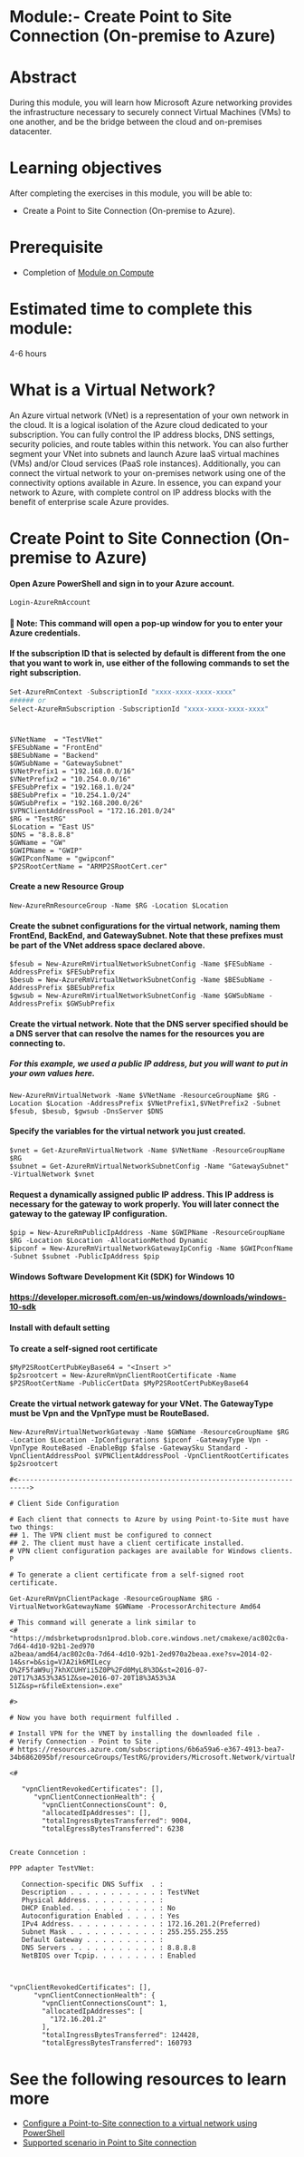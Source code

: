 # Module:- Create Point to Site Connection (On-premise to Azure)

# Abstract

During this module, you will learn how Microsoft Azure networking provides the infrastructure necessary to securely connect Virtual Machines (VMs) to one another, and be the bridge between the cloud and on-premises datacenter.

# Learning objectives
After completing the exercises in this module, you will be able to:
* Create a Point to Site Connection (On-premise to Azure).

# Prerequisite 
* Completion of [Module on Compute](https://github.com/Azure/onboarding-guidance/blob/master/windows/Module%20II/L1-ComputeIntro.md)

# Estimated time to complete this module:
4-6 hours

# What is a Virtual Network?
An Azure virtual network (VNet) is a representation of your own network in the cloud. It is a logical isolation of the Azure cloud dedicated to your subscription. You can fully control the IP address blocks, DNS settings, security policies, and route tables within this network. You can also further segment your VNet into subnets and launch Azure IaaS virtual machines (VMs) and/or Cloud services (PaaS role instances). Additionally, you can connect the virtual network to your on-premises network using one of the connectivity options available in Azure. In essence, you can expand your network to Azure, with complete control on IP address blocks with the benefit of enterprise scale Azure provides.

# Create Point to Site Connection (On-premise to Azure)

#### Open Azure PowerShell and sign in to your Azure account.
```PowerShell
Login-AzureRmAccount
```
#### :memo: Note: This command will open a pop-up window for you to enter your Azure credentials.

#### If the subscription ID that is selected by default is different from the one that you want to work in, use either of the following commands to set the right subscription.

```PowerShell
Set-AzureRmContext -SubscriptionId "xxxx-xxxx-xxxx-xxxx"
###### or
Select-AzureRmSubscription -SubscriptionId "xxxx-xxxx-xxxx-xxxx"
```
#

```
$VNetName  = "TestVNet"
$FESubName = "FrontEnd"
$BESubName = "Backend"
$GWSubName = "GatewaySubnet"
$VNetPrefix1 = "192.168.0.0/16"
$VNetPrefix2 = "10.254.0.0/16"
$FESubPrefix = "192.168.1.0/24"
$BESubPrefix = "10.254.1.0/24"
$GWSubPrefix = "192.168.200.0/26"
$VPNClientAddressPool = "172.16.201.0/24"
$RG = "TestRG"
$Location = "East US"
$DNS = "8.8.8.8"
$GWName = "GW"
$GWIPName = "GWIP"
$GWIPconfName = "gwipconf"
$P2SRootCertName = "ARMP2SRootCert.cer"
```
#### Create a new Resource Group
```
New-AzureRmResourceGroup -Name $RG -Location $Location
```
#### Create the subnet configurations for the virtual network, naming them FrontEnd, BackEnd, and GatewaySubnet. Note that these prefixes must be part of the VNet address space declared above.
```
$fesub = New-AzureRmVirtualNetworkSubnetConfig -Name $FESubName -AddressPrefix $FESubPrefix
$besub = New-AzureRmVirtualNetworkSubnetConfig -Name $BESubName -AddressPrefix $BESubPrefix
$gwsub = New-AzureRmVirtualNetworkSubnetConfig -Name $GWSubName -AddressPrefix $GWSubPrefix
```

#### Create the virtual network. Note that the DNS server specified should be a DNS server that can resolve the names for the resources you are connecting to.
##### For this example, we used a public IP address, but you will want to put in your own values here.
```
New-AzureRmVirtualNetwork -Name $VNetName -ResourceGroupName $RG -Location $Location -AddressPrefix $VNetPrefix1,$VNetPrefix2 -Subnet $fesub, $besub, $gwsub -DnsServer $DNS
```
#### Specify the variables for the virtual network you just created.
```
$vnet = Get-AzureRmVirtualNetwork -Name $VNetName -ResourceGroupName $RG
$subnet = Get-AzureRmVirtualNetworkSubnetConfig -Name "GatewaySubnet" -VirtualNetwork $vnet
```
#### Request a dynamically assigned public IP address. This IP address is necessary for the gateway to work properly. You will later connect the gateway to the gateway IP configuration.
```
$pip = New-AzureRmPublicIpAddress -Name $GWIPName -ResourceGroupName $RG -Location $Location -AllocationMethod Dynamic
$ipconf = New-AzureRmVirtualNetworkGatewayIpConfig -Name $GWIPconfName -Subnet $subnet -PublicIpAddress $pip
```

#### Windows Software Development Kit (SDK) for Windows 10

#### https://developer.microsoft.com/en-us/windows/downloads/windows-10-sdk

#### Install with default setting

#### To create a self-signed root certificate

```
$MyP2SRootCertPubKeyBase64 = "<Insert >"
$p2srootcert = New-AzureRmVpnClientRootCertificate -Name $P2SRootCertName -PublicCertData $MyP2SRootCertPubKeyBase64
```
#### Create the virtual network gateway for your VNet. The GatewayType must be Vpn and the VpnType must be RouteBased.


```
New-AzureRmVirtualNetworkGateway -Name $GWName -ResourceGroupName $RG -Location $Location -IpConfigurations $ipconf -GatewayType Vpn -VpnType RouteBased -EnableBgp $false -GatewaySku Standard -VpnClientAddressPool $VPNClientAddressPool -VpnClientRootCertificates $p2srootcert
```



```
#<------------------------------------------------------------------------->

# Client Side Configuration

# Each client that connects to Azure by using Point-to-Site must have two things:
## 1. The VPN client must be configured to connect
## 2. The client must have a client certificate installed.
# VPN client configuration packages are available for Windows clients. P

# To generate a client certificate from a self-signed root certificate.

Get-AzureRmVpnClientPackage -ResourceGroupName $RG -VirtualNetworkGatewayName $GWName -ProcessorArchitecture Amd64

# This command will generate a link similar to
<#
"https://mdsbrketwprodsn1prod.blob.core.windows.net/cmakexe/ac802c0a-7d64-4d10-92b1-2ed970
a2beaa/amd64/ac802c0a-7d64-4d10-92b1-2ed970a2beaa.exe?sv=2014-02-14&sr=b&sig=VJA2ik6MILecy
O%2F5faW9uj7khXCUHYii5Z0P%2Fd0MyL8%3D&st=2016-07-20T17%3A53%3A51Z&se=2016-07-20T18%3A53%3A
51Z&sp=r&fileExtension=.exe"

#>

# Now you have both requirment fulfilled .

# Install VPN for the VNET by installing the downloaded file .
# Verify Connection - Point to Site .
# https://resources.azure.com/subscriptions/6b6a59a6-e367-4913-bea7-34b6862095bf/resourceGroups/TestRG/providers/Microsoft.Network/virtualNetworkGateways/GW

<#

   "vpnClientRevokedCertificates": [],
      "vpnClientConnectionHealth": {
        "vpnClientConnectionsCount": 0,
        "allocatedIpAddresses": [],
        "totalIngressBytesTransferred": 9004,
        "totalEgressBytesTransferred": 6238


Create Conncetion :

PPP adapter TestVNet:

   Connection-specific DNS Suffix  . :
   Description . . . . . . . . . . . : TestVNet
   Physical Address. . . . . . . . . :
   DHCP Enabled. . . . . . . . . . . : No
   Autoconfiguration Enabled . . . . : Yes
   IPv4 Address. . . . . . . . . . . : 172.16.201.2(Preferred)
   Subnet Mask . . . . . . . . . . . : 255.255.255.255
   Default Gateway . . . . . . . . . :
   DNS Servers . . . . . . . . . . . : 8.8.8.8
   NetBIOS over Tcpip. . . . . . . . : Enabled



"vpnClientRevokedCertificates": [],
      "vpnClientConnectionHealth": {
        "vpnClientConnectionsCount": 1,
        "allocatedIpAddresses": [
          "172.16.201.2"
        ],
        "totalIngressBytesTransferred": 124428,
        "totalEgressBytesTransferred": 160793

 ```
# See the following resources to learn more
* [Configure a Point-to-Site connection to a virtual network using PowerShell](https://azure.microsoft.com/en-us/documentation/articles/vpn-gateway-howto-point-to-site-rm-ps/)
* [Supported scenario in Point to Site connection](https://azure.microsoft.com/en-us/documentation/articles/vpn-gateway-vpn-faq/#point-to-site-connections)
